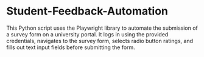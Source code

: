 # Student-Feedback-Automation
This Python script uses the Playwright library to automate the submission of a survey form on a university portal. It logs in using the provided credentials, navigates to the survey form, selects radio button ratings, and fills out text input fields before submitting the form.
